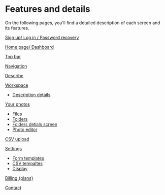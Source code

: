 # Features and details

On the following pages, you'll find a detailed description of each screen and its features.

&#x20;

[Sign up/ Log in / Password recovery](features-and-details/sign-up-log-in-password-recovery.md)

[Home page/ Dashboard](features-and-details/home-page-dashboard.md)

[Top bar](features-and-details/top-bar.md)

[Navigation](features-and-details/navigation.md)

[Describe](features-and-details/describe.md)

[Workspace](features-and-details/workspace/)

* [Description details](features-and-details/workspace/description-details.md)

[Your photos](features-and-details/your-photos/)

* [Files](features-and-details/your-photos/files.md)
* [Folders](features-and-details/your-photos/folders.md)
* [Folders detials screen](features-and-details/your-photos/folders-details-screen.md)
* [Photo editor](features-and-details/your-photos/photo-editor.md)

[CSV upload](features-and-details/csv-upload.md)

[Settings](features-and-details/settings/)

* [Form templates](features-and-details/settings/form-templates.md)
* [CSV tempaltes](features-and-details/settings/csv-templates.md)
* [Display ](features-and-details/settings/display.md)

[Billing {plans}](features-and-details/billing-plans.md)

[Contact](features-and-details/contact-section.md)
